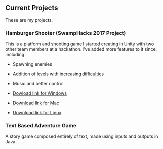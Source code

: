 ## Current Projects

These are my projects. 

### Hamburger Shooter (SwampHacks 2017 Project)

This is a platform and shooting game I started creating in Unity with two other team members at a hackathon.
I've added more features to it since, including:

* Spawning enemies

* Addition of levels with increasing difficulties

* Music and better control
* [Dowload link for Windows](https://www.dropbox.com/s/tji0ds4q18n2jbd/For%20Windows.zip?dl=0)
* [Download link for Mac](https://www.dropbox.com/s/tk692a3w4d8c7ls/For%20Apple.zip?dl=0)
* [Download link for Linux](https://www.dropbox.com/s/ilu28g7inap787w/For%20Linux.zip?dl=0)


### Text Based Adventure Game 

A story game composed entirely of text, made using inputs and outputs in Java.


